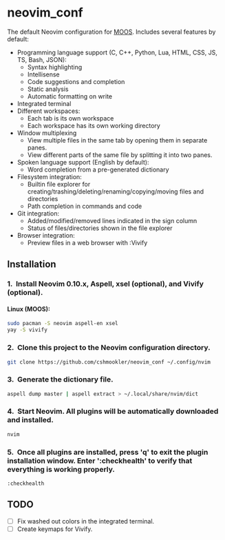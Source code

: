 # **neovim_conf**

The default Neovim configuration for [MOOS](https://github.com/cshmookler/moos). Includes several features by default:

 - Programming language support (C, C++, Python, Lua, HTML, CSS, JS, TS, Bash, JSON):
    - Syntax highlighting
    - Intellisense
    - Code suggestions and completion
    - Static analysis
    - Automatic formatting on write
 - Integrated terminal
 - Different workspaces:
    - Each tab is its own workspace
    - Each workspace has its own working directory
 - Window multiplexing
    - View multiple files in the same tab by opening them in separate panes.
    - View different parts of the same file by splitting it into two panes.
 - Spoken language support (English by default):
    - Word completion from a pre-generated dictionary
 - Filesystem integration:
    - Builtin file explorer for creating/trashing/deleting/renaming/copying/moving files and directories
    - Path completion in commands and code
 - Git integration:
    - Added/modified/removed lines indicated in the sign column
    - Status of files/directories shown in the file explorer
 - Browser integration:
    - Preview files in a web browser with :Vivify

## Installation

### 1.&nbsp; Install Neovim 0.10.x, Aspell, xsel (optional), and Vivify (optional).

#### Linux (MOOS):

```bash
sudo pacman -S neovim aspell-en xsel
yay -S vivify
```

### 2.&nbsp; Clone this project to the Neovim configuration directory.

```bash
git clone https://github.com/cshmookler/neovim_conf ~/.config/nvim
```

### 3.&nbsp; Generate the dictionary file.

```bash
aspell dump master | aspell extract > ~/.local/share/nvim/dict
```

### 4.&nbsp; Start Neovim. All plugins will be automatically downloaded and installed.

```bash
nvim
```

### 5.&nbsp; Once all plugins are installed, press 'q' to exit the plugin installation window. Enter ':checkhealth' to verify that everything is working properly.

```vim
:checkhealth
```

## TODO

- [ ] Fix washed out colors in the integrated terminal.
- [ ] Create keymaps for Vivify.
